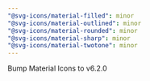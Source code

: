 ```yaml
---
"@svg-icons/material-filled": minor
"@svg-icons/material-outlined": minor
"@svg-icons/material-rounded": minor
"@svg-icons/material-sharp": minor
"@svg-icons/material-twotone": minor
---
```


Bump Material Icons to v6.2.0
